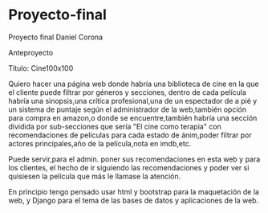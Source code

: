 # Proyecto-final
Proyecto final Daniel Corona

Anteproyecto

Título: Cine100x100

Quiero hacer una página web donde habría una biblioteca de cine en la que el cliente puede filtrar por géneros y secciones,
dentro de cada película habría una sinopsis,una crítica profesional,una de un espectador de a pié y un sistema de puntaje según el administrador de la web,también opción para compra en amazon,o donde se encuentre,también habría una sección dividida por sub-secciones que sería "El cine como terapia" con recomendaciones de películas para cada estado de ánim,poder filtrar por actores principales,año de la película,nota en imdb,etc.

Puede servir,para el admin. poner sus recomendaciones en esta web y para los clientes, el hecho de ir siguiendo las recomendaciones y poder ver si quisiesen la película que más le llamase la atención.


En principio tengo pensado usar html y bootstrap para la maquetación de la web, y Django para el tema de las bases de datos y aplicaciones
 de la web.
